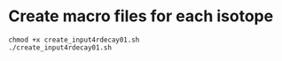 # Create macro files for each isotope

```
chmod +x create_input4rdecay01.sh
./create_input4rdecay01.sh 
```

